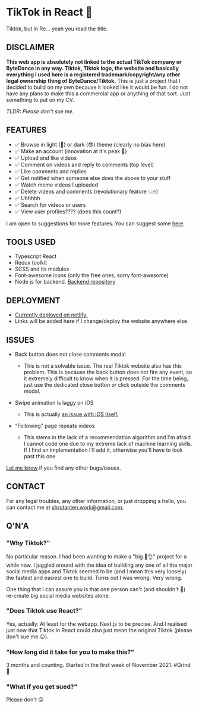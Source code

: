 # TikTok in React 🚀
Tiktok, but in Re... yeah you read the title.

## DISCLAIMER
**This web app is absolutely not linked to the actual TikTok company or ByteDance in any way. Tiktok, Tiktok logo, the website and basically everything I used here is a registered trademark/copyright/any other legal ownership thing of ByteDance/Tiktok.** This is just a project that I decided to build on my own because it looked like it would be fun. I do not have any plans to make this a commercial app or anything of that sort. Just something to put on my CV.

_TLDR: Please don't sue me._

## FEATURES
* ✅ Browse in light (🤮) or dark (😎) theme (clearly no bias here)
* ✅ Make an account (innovation at it's peak 💯)
* ✅ Upload and like videos
* ✅ Comment on videos and reply to comments (top level)
* ✅ Like comments and replies
* ✅ Get notified when someone else does the above to your stuff
* ✅ Watch meme videos I uploaded
* ✅ Delete videos and comments (revolutionary feature 💥🔥)
* ✅ Uhhhhh
* ✅ Search for videos or users
* ✅ View user profiles???? (does this count?)

I am open to suggestions for more features. You can suggest some [here](https://github.com/soft-coded/tiktok/issues/new?assignees=&labels=&template=feature_request.md&title=).

## TOOLS USED
* Typescript React
* Redux toolkit
* SCSS and its modules
* Font-awesome icons (only the free ones, sorry font-awesome)
* Node js for backend. [Backend repository](https://github.com/soft-coded/tiktok-server)

## DEPLOYMENT
* [Currently deployed on netlify.](https://sc-react-tiktok.netlify.app/)
* Links will be added here if I change/deploy the website anywhere else.

## ISSUES
* Back button does not close comments modal
  * This is not a solvable issue. The real Tiktok website also has this problem. This is because the back button does not fire any event, so it extremely difficult to know when it is pressed. For the time being, just use the dedicated close button or click outside the comments modal.

* Swipe animation is laggy on iOS
  * This is actually [an issue with iOS itself.](https://github.com/nolimits4web/swiper/issues/4493)

* "Following" page repeats videos
  * This stems in the lack of a recommendation algorithm and I'm afraid I cannot code one due to my extreme lack of machine learning skills. If I find an implementation I'll add it, otherwise you'll have to look past this one.

[Let me know](https://github.com/soft-coded/tiktok/issues/new?assignees=&labels=&template=bug_report.md&title=) if you find any other bugs/issues.

## CONTACT
For any legal troubles, any other information, or just dropping a hello, you can contact me at <a href="mailto:shrutanten.work@gmail.com">shrutanten.work@gmail.com</a>.

## Q'N'A
### "Why Tiktok?"
No particular reason. I had been wanting to make a "big 💯👌" project for a while now. I juggled around with the idea of building any one of all the major social media apps and Tiktok seemed to be (and I mean this very loosely) the fastest and easiest one to build. Turns out I was wrong. Very wrong.

One thing that I can assure you is that one person can't (and shouldn't 🙂) re-create big social media websites alone.

### "Does Tiktok use React?"
Yes, actually. At least for the webapp. Next.js to be precise. And I realised just now that Tiktok in React could also just mean the original Tiktok (please don't sue me 😐).

### "How long did it take for you to make this?"
3 months and counting. Started in the first week of November 2021. #Grind😤

### "What if you get sued?"
Please don't 😐